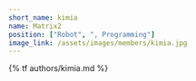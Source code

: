 ```yaml
---
short_name: kimia
name: Matrix2
position: ["Robot", ", Programming"]
image_link: /assets/images/members/kimia.jpg
---
```

{% tf authors/kimia.md %}